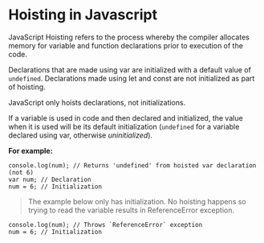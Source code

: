  # Hoisting in Javascript  

JavaScript Hoisting refers to the process whereby the compiler allocates memory for variable and function declarations prior to execution of the code. 

Declarations that are made using var are initialized with a default value of `undefined`. Declarations made using let and const are not initialized as part of hoisting.

JavaScript only hoists declarations, not initializations. 

If a variable is used in code and then declared and initialized, the value when it is used will be its default initialization (`undefined` for a variable declared using var, otherwise _uninitialized_). 

**For example:**
```
console.log(num); // Returns 'undefined' from hoisted var declaration (not 6)
var num; // Declaration
num = 6; // Initialization
```
> The example below only has initialization. No hoisting happens so trying to read the variable results in ReferenceError exception.
```
console.log(num); // Throws `ReferenceError` exception
num = 6; // Initialization
```
